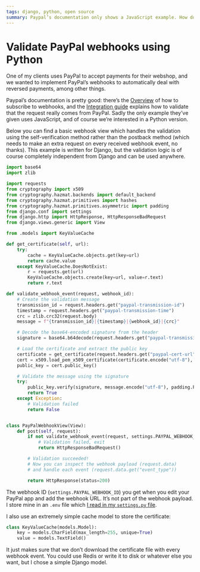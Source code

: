 ```yaml
---
tags: django, python, open source
summary: Paypal’s documentation only shows a JavaScript example. How do you validate the webhooks in Python though?
---
```


# Validate PayPal webhooks using Python

One of my clients uses PayPal to accept payments for their webshop, and we wanted to implement PayPal’s webhooks to automatically deal with reversed payments, among other things.

Paypal’s documentation is pretty good: there’s the [Overview](https://developer.paypal.com/api/rest/webhooks/) of how to subscribe to webhooks, and the [Integration guide](https://developer.paypal.com/api/rest/webhooks/rest/) explains how to validate that the request really comes from PayPal. Sadly the only example they’ve given uses JavaScript, and of course we’re interested in a Python version.

Below you can find a basic webhook view which handles the validation using the self-verification method rather than the postback method (which needs to make an extra request on every received webhook event, no thanks). This example is written for Django, but the validation logic is of course completely independent from Django and can be used anywhere.

``` python
import base64
import zlib

import requests
from cryptography import x509
from cryptography.hazmat.backends import default_backend
from cryptography.hazmat.primitives import hashes
from cryptography.hazmat.primitives.asymmetric import padding
from django.conf import settings
from django.http import HttpResponse, HttpResponseBadRequest
from django.views.generic import View

from .models import KeyValueCache

def get_certificate(self, url):
    try:
        cache = KeyValueCache.objects.get(key=url)
        return cache.value
    except KeyValueCache.DoesNotExist:
        r = requests.get(url)
        KeyValueCache.objects.create(key=url, value=r.text)
        return r.text

def validate_webhook_event(request, webhook_id):
    # Create the validation message
    transmission_id = request.headers.get("paypal-transmission-id")
    timestamp = request.headers.get("paypal-transmission-time")
    crc = zlib.crc32(request.body)
    message = f"{transmission_id}|{timestamp}|{webhook_id}|{crc}"

    # Decode the base64-encoded signature from the header
    signature = base64.b64decode(request.headers.get("paypal-transmission-sig"))

    # Load the certificate and extract the public key
    certificate = get_certificate(request.headers.get("paypal-cert-url"))
    cert = x509.load_pem_x509_certificate(certificate.encode("utf-8"), default_backend())
    public_key = cert.public_key()

    # Validate the message using the signature
    try:
        public_key.verify(signature, message.encode("utf-8"), padding.PKCS1v15(), hashes.SHA256())
        return True
    except Exception:
        # Validation failed
        return False


class PayPalWebhookView(View):
    def post(self, request):
        if not validate_webhook_event(request, settings.PAYPAL_WEBHOOK_ID):
            # Validation failed, exit
            return HttpResponseBadRequest()

        # Validation succeeded! 
        # Now you can inspect the webhook payload (request.data)
        # and handle each event (request.data.get("event_type"))

        return HttpResponse(status=200)
```

The webhook ID (`settings.PAYPAL_WEBHOOK_ID`) you get when you edit your PayPal app and add the webhook URL. It’s not part of the webhook payload. I store mine in an `.env` file which [I read in my `settings.py` file](/articles/2024/django-settings/).

I also use an extremely simple cache model to store the certificate:

``` python
class KeyValueCache(models.Model):
    key = models.CharField(max_length=255, unique=True)
    value = models.TextField()
```

It just makes sure that we don’t download the certificate file with every webhook event. You could use Redis or write it to disk or whatever else you want, but I chose a simple Django model.
